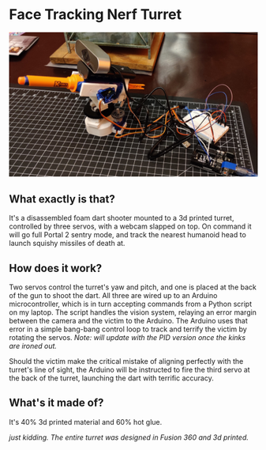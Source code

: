 # Face Tracking Nerf Turret

![don't let it see u](pics/thumb.jpg)


## What exactly is that?

It's a disassembled foam dart shooter mounted to a 3d printed turret, controlled by three servos, with a webcam slapped on top. On command it will go full Portal 2 sentry mode, and track the nearest humanoid head to launch squishy missiles of death at.

## How does it work?

Two servos control the turret's yaw and pitch, and one is placed at the back of the gun to shoot the dart. All three are wired up to an Arduino microcontroller, which is in turn accepting commands from a Python script on my laptop. The script handles the vision system, relaying an error margin between the camera and the victim to the Arduino. The Arduino uses that error in a simple bang-bang control loop to track and terrify the victim by rotating the servos. *Note: will update with the PID version once the kinks are ironed out.*

Should the victim make the critical mistake of aligning perfectly with the turret's line of sight, the Arduino will be instructed to fire the third servo at the back of the turret, launching the dart with terrific accuracy.

## What's it made of?

It's 40% 3d printed material and 60% hot glue.

*just kidding. The entire turret was designed in Fusion 360 and 3d printed.*

